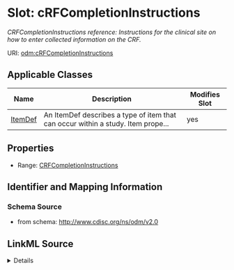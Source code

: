 # Slot: cRFCompletionInstructions


_CRFCompletionInstructions reference: Instructions for the clinical site on how to enter collected information on the CRF._



URI: [odm:cRFCompletionInstructions](http://www.cdisc.org/ns/odm/v2.0/cRFCompletionInstructions)



<!-- no inheritance hierarchy -->




## Applicable Classes

| Name | Description | Modifies Slot |
| --- | --- | --- |
[ItemDef](ItemDef.md) | An ItemDef describes a type of item that can occur within a study. Item prope... |  yes  |







## Properties

* Range: [CRFCompletionInstructions](CRFCompletionInstructions.md)





## Identifier and Mapping Information







### Schema Source


* from schema: http://www.cdisc.org/ns/odm/v2.0




## LinkML Source

<details>
```yaml
name: cRFCompletionInstructions
description: 'CRFCompletionInstructions reference: Instructions for the clinical site
  on how to enter collected information on the CRF.'
from_schema: http://www.cdisc.org/ns/odm/v2.0
rank: 1000
alias: cRFCompletionInstructions
domain_of:
- ItemDef
range: CRFCompletionInstructions

```
</details>